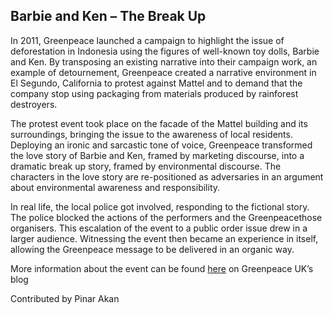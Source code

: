 ## Barbie and Ken – The Break Up

In 2011, Greenpeace launched a campaign to highlight the issue of deforestation in Indonesia using the figures of well-known toy dolls, Barbie and Ken. By transposing an existing narrative into their campaign work, an example of detournement, Greenpeace created a narrative environment in El Segundo, California to protest against Mattel and to demand that the company stop using packaging from materials produced by rainforest destroyers.

The protest event took place on the facade of the Mattel building and its surroundings, bringing the issue to the awareness of local residents. Deploying an ironic and sarcastic tone of voice, Greenpeace transformed the love story of Barbie and Ken, framed by marketing discourse, into a dramatic break up story, framed by environmental discourse. The characters in the love story are re-positioned as adversaries in an argument about environmental awareness and responsibility.

In real life, the local police got involved, responding to the fictional story. The police blocked the actions of the performers and the Greenpeacethose organisers. This escalation of the event to a public order issue drew in a larger audience. Witnessing the event then became an experience in itself, allowing the Greenpeace message to be delivered in an organic way.

More information about the event can be found [here](http://www.greenpeace.org.uk/blog/forests/mattel-and-barbie-drop-deforestation-20111005) on Greenpeace UK’s blog

Contributed by Pinar Akan
